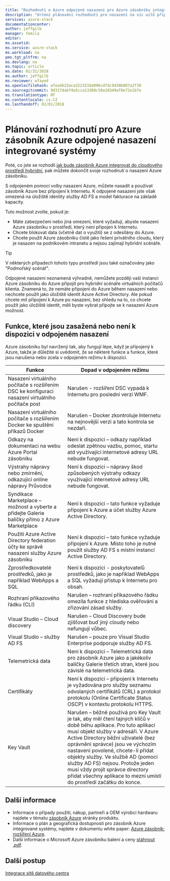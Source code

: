 ```yaml
---
title: "Rozhodnutí o Azure odpojené nasazení pro Azure zásobníku integrované systémy | Microsoft Docs"
description: "Určení plánování rozhodnutí pro nasazení na víc uzlů připojená k Azure zásobník Azure nasazení."
services: azure-stack
documentationcenter: 
author: jeffgilb
manager: femila
editor: 
ms.assetid: 
ms.service: azure-stack
ms.workload: na
pms.tgt_pltfrm: na
ms.devlang: na
ms.topic: article
ms.date: 01/31/2018
ms.author: jeffgilb
ms.reviewer: wfayed
ms.openlocfilehash: afea4b23aca322321b4096cdfdc9d30b087a2f30
ms.sourcegitcommit: 9d317dabf4a5cca13308c50a10349af0e72e1b7e
ms.translationtype: MT
ms.contentlocale: cs-CZ
ms.lasthandoff: 02/01/2018
---
```

# <a name="azure-disconnected-deployment-planning-decisions-for-azure-stack-integrated-systems"></a>Plánování rozhodnutí pro Azure zásobník Azure odpojené nasazení integrované systémy
Poté, co jste se rozhodli [jak bude zásobník Azure integrovat do cloudového prostředí hybridní](azure-stack-deployment-decisions.md), pak můžete dokončit svoje rozhodnutí o nasazení Azure zásobníku.

S odpojeném pomocí volby nasazení Azure, můžete nasadit a používat zásobník Azure bez připojení k Internetu. K odpojené nasazení jste však omezená na úložiště identity služby AD FS a model fakturace na základě kapacity. 

Tuto možnost zvolte, pokud je:
- Máte zabezpečení nebo jiná omezení, které vyžadují, abyste nasazení Azure zásobníku v prostředí, který není připojen k Internetu.
- Chcete blokovat data (včetně dat o využití) se z odesílány do Azure.
- Chcete použít Azure zásobníku čistě jako řešení privátního cloudu, který je nasazen na podnikovém intranetu a nejsou zajímají hybridní scénáře.

> [!TIP]
> V některých případech tohoto typu prostředí jsou také označovány jako "Podmořský scénář".

Odpojené nasazení neznamená výhradně, nemůžete později vaší instanci Azure zásobníku do Azure připojit pro hybridní scénáře virtuálních počítačů klienta. Znamená to, že nemáte připojení do Azure během nasazení nebo nechcete použít jako úložiště identit Azure Active Directory. Ale pokud chcete mít připojení k Azure po nasazení, bez ohledu na to, co chcete použít jako úložiště identit, měli byste vybrat připojte se k nasazení Azure možnost. 

## <a name="features-that-are-impaired-or-unavailable-in-disconnected-deployments"></a>Funkce, které jsou zasažená nebo není k dispozici v odpojeném nasazení 
Azure zásobníku byl navržený tak, aby fungují lépe, když je připojený k Azure, takže je důležité si uvědomit, že se některé funkce a funkce, které jsou narušena nebo zcela v odpojeném režimu k dispozici. 

|Funkce|Dopad v odpojeném režimu|
|-----|-----|
|Nasazení virtuálního počítače s rozšířením DSC ke konfiguraci nasazení virtuálního počítače post|Narušen - rozšíření DSC vypadá k Internetu pro poslední verzi WMF.|
|Nasazení virtuálního počítače s rozšířením Docker ke spuštění příkazů Docker|Narušen – Docker zkontroluje Internetu na nejnovější verzi a tato kontrola se nezdaří.|
|Odkazy na dokumentaci na webu Azure Portal zásobníku|Není k dispozici – odkazy například odeslat zpětnou vazbu, pomoc, startu atd využívající internetové adresy URL nebude fungovat.|
|Výstrahy nápravy nebo zmírnění, odkazující online nápravy Průvodce|Není k dispozici – nápravy škod způsobených výstrahy odkazy využívající internetové adresy URL nebude fungovat.|
|Syndikace Marketplace – možnost a vyberte a přidejte Galerie balíčky přímo z Azure Marketplace|Není k dispozici – tato funkce vyžaduje připojení k Azure a účet služby Azure Active Directory.|
|Použití Azure Active Directory federation účty ke správě nasazení služby Azure zásobníku|Není k dispozici – tato funkce vyžaduje připojení k Azure. Místo toho je nutné použít služby AD FS s místní instancí Active Directory.|
|Zprostředkovatelé prostředků, jako je například WebApps a SQL|Není k dispozici - poskytovatelů prostředků, jako je například WebApps a SQL vyžadují přístup k Internetu pro obsah.|
|Rozhraní příkazového řádku (CLI)|Narušen – rozhraní příkazového řádku omezila funkce z hlediska ověřování a zřizování zásad služby.|
|Visual Studio – Cloud discovery|Narušen – Cloud Discovery bude zjišťovat buď jiný cloudy nebo nefungují vůbec.|
|Visual Studio – služby AD FS|Narušen – pouze pro Visual Studio Enterprise podporuje služby AD FS.
Telemetrická data|Není k dispozici – Telemetrická data pro zásobník Azure jako a jakékoliv balíčky Galerie třetích stran, které jsou závislé na telemetrická data.|
|Certifikáty|Není k dispozici – připojení k Internetu je vyžadována pro služby seznamu odvolaných certifikátů (CRL) a protokol protokolu (Online Certificate Status OSCP) v kontextu protokolu HTTPS.|
|Key Vault|Narušen – běžně používá pro Key Vault je tak, aby měl čtení tajných klíčů v době běhu aplikace. Pro tuto aplikaci musí objekt služby v adresáři. V Azure Active Directory běžní uživatelé (bez oprávnění správce) jsou ve výchozím nastavení povolené, chcete-li přidat objekty služby. Ve službě AD (pomocí služby AD FS) nejsou. Protože jeden musí vždy projít správce directory přidat všechny aplikace to mezní umístí do prostředí začátku do konce.| 

## <a name="learn-more"></a>Další informace
- Informace o případy použití, nákup, partneři a OEM výrobci hardwaru najdete v tématu [zásobník Azure](https://azure.microsoft.com/overview/azure-stack/) stránky produktu.
- Informace o plán a geografická dostupnosti pro zásobník Azure integrované systémy, najdete v dokumentu white paper: [Azure zásobník: rozšíření Azure](https://azure.microsoft.com/resources/azure-stack-an-extension-of-azure/). 
- Další informace o Microsoft Azure zásobníku balení a ceny [stáhnout .pdf](https://azure.microsoft.com/mediahandler/files/resourcefiles/5bc3f30c-cd57-4513-989e-056325eb95e1/Azure-Stack-packaging-and-pricing-datasheet.pdf). 

## <a name="next-steps"></a>Další postup
[Integrace sítě datového centra](azure-stack-network.md)